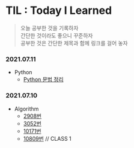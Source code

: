# TIL : Today I Learned

> 오늘 공부한 것을 기록하자<br>
> 간단한 것이라도 좋으니 꾸준하자<br>
> 공부한 것은 간단한 제목과 함께 링크를 걸어 놓자<br>


### 2021.07.11
- Python
  - [Python 문법 정리](https://github.com/hioos11/Algorithm/blob/main/README.md)

### 2021.07.10
- Algorithm
  - [2908번](https://github.com/hioos11/Algorithm/blob/main/baekjoon/2908%EB%B2%88.py)
  - [3052번](https://github.com/hioos11/Algorithm/blob/main/baekjoon/3052%EB%B2%88.py)
  - [10171번](https://github.com/hioos11/Algorithm/blob/main/baekjoon/10171%EB%B2%88.py)
  - [10809번](https://github.com/hioos11/Algorithm/blob/main/baekjoon/10809%EB%B2%88.py) // CLASS 1

